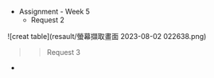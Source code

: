 - Assignment - Week 5
    - Request 2

![creat table](resault/螢幕擷取畫面 2023-08-02 022638.png)

> > Request 3
- 